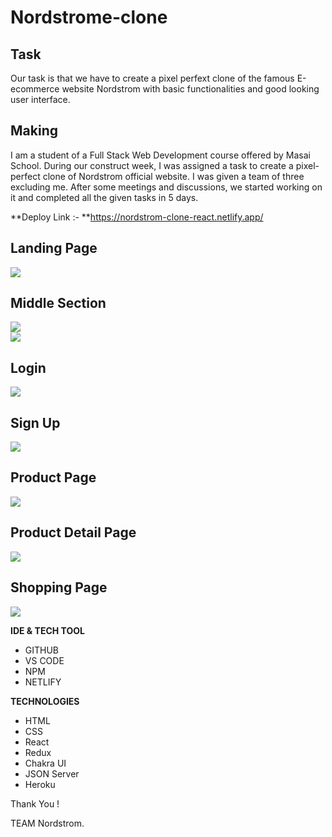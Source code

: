 # Nordstrome-clone


## Task

Our task is that we have to create a pixel perfext clone of the famous E-ecommerce website Nordstrom with basic functionalities and good looking user interface.

## Making

I am a student of a Full Stack Web Development course offered by Masai School. During our construct week, I was assigned a task to create a pixel-perfect clone of Nordstrom official website. I was given a team of three excluding me. After some meetings and discussions, we started working on it and completed all the given tasks in 5 days.

**Deploy Link :- **https://nordstrom-clone-react.netlify.app/ 

## Landing Page

<img src="https://i.postimg.cc/jd39KKJ8/main.png" />

## Middle Section

<img src="https://i.postimg.cc/NMtCbjW0/homepage.png"/>
<br/>
<img src="https://i.postimg.cc/MGVryQ34/homepage2.png"/>


## Login

<img src="https://i.postimg.cc/4dwXvdW6/login-Page.png"/>

## Sign Up

<img src="https://i.postimg.cc/j5RsJN4q/signup-Page.png"/>

## Product Page

<img src="https://i.postimg.cc/y8wbgPjc/productpage.png"/>

## Product Detail Page

<img src="https://i.postimg.cc/J4zg9ttD/product-Detailspage2.png" />

## Shopping Page

<img src="https://i.postimg.cc/cCXzvGkL/shopingpage.png" />


**IDE & TECH TOOL**

- GITHUB
- VS CODE
- NPM
- NETLIFY

**TECHNOLOGIES**


- HTML
- CSS
- React
- Redux
- Chakra UI
- JSON Server
- Heroku

Thank You !

TEAM Nordstrom.


